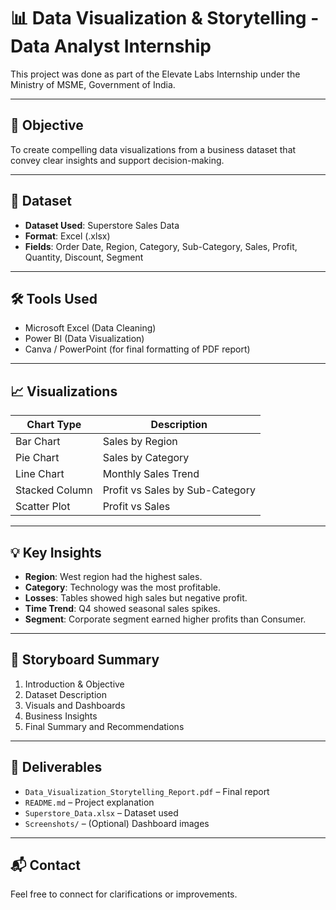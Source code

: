 
# 📊 Data Visualization & Storytelling - Data Analyst Internship

This project was done as part of the Elevate Labs Internship under the Ministry of MSME, Government of India.

---

## 🎯 Objective
To create compelling data visualizations from a business dataset that convey clear insights and support decision-making.

---

## 📂 Dataset
- **Dataset Used**: Superstore Sales Data  
- **Format**: Excel (.xlsx)  
- **Fields**: Order Date, Region, Category, Sub-Category, Sales, Profit, Quantity, Discount, Segment

---

## 🛠 Tools Used
- Microsoft Excel (Data Cleaning)  
- Power BI (Data Visualization)  
- Canva / PowerPoint (for final formatting of PDF report)

---

## 📈 Visualizations
| Chart Type     | Description                           |
|----------------|---------------------------------------|
| Bar Chart      | Sales by Region                       |
| Pie Chart      | Sales by Category                     |
| Line Chart     | Monthly Sales Trend                   |
| Stacked Column | Profit vs Sales by Sub-Category       |
| Scatter Plot   | Profit vs Sales                       |

---

## 💡 Key Insights
- **Region**: West region had the highest sales.  
- **Category**: Technology was the most profitable.  
- **Losses**: Tables showed high sales but negative profit.  
- **Time Trend**: Q4 showed seasonal sales spikes.  
- **Segment**: Corporate segment earned higher profits than Consumer.

---

## 🧠 Storyboard Summary
1. Introduction & Objective  
2. Dataset Description  
3. Visuals and Dashboards  
4. Business Insights  
5. Final Summary and Recommendations

---

## 📄 Deliverables
- `Data_Visualization_Storytelling_Report.pdf` – Final report  
- `README.md` – Project explanation  
- `Superstore_Data.xlsx` – Dataset used  
- `Screenshots/` – (Optional) Dashboard images

---

## 📬 Contact
Feel free to connect for clarifications or improvements.